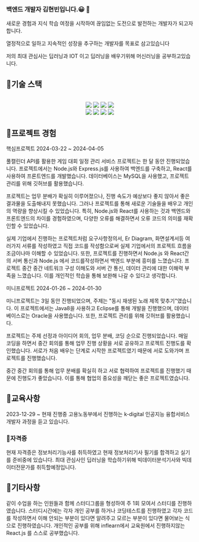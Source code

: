 ### 백엔드 개발자 김현빈입니다.😀 👋

새로운 경험과 지식 학습 여정을 시작하여 끊임없는 도전으로 발전하는 개발자가 되고자 합니다.

열정적으로 일하고 지속적인 성장을 추구하는 개발자를 목표로 삼고있습니다

저의 최대 관심사는 딥러닝과 IOT 이고 딥러닝을 배우기위해 머신러닝을 공부하고있습니다.

## 📢기술 스택
<div align=center> 
<br>
  
<img src="https://img.shields.io/badge/html5-E34F26?style=for-the-badge&logo=html5&logoColor=white"> 
<img src="https://img.shields.io/badge/css-1572B6?style=for-the-badge&logo=css3&logoColor=white"> 
<img src="https://img.shields.io/badge/javascript-F7DF1E?style=for-the-badge&logo=javascript&logoColor=black"> 
<img src="https://img.shields.io/badge/mysql-4479A1?style=for-the-badge&logo=mysql&logoColor=white"> 

<br>

<img src="https://img.shields.io/badge/react-61DAFB?style=for-the-badge&logo=react&logoColor=black"> 
<img src="https://img.shields.io/badge/node.js-339933?style=for-the-badge&logo=Node.js&logoColor=white">
<img src="https://img.shields.io/badge/express-000000?style=for-the-badge&logo=express&logoColor=white"> 
<img src="https://img.shields.io/badge/github-181717?style=for-the-badge&logo=github&logoColor=white">
</div>

## 📢프로젝트 경험

핵심프로젝트 2024-03-22 ~ 2024-04-05

풀캘린더 API를 활용한 게임 대회 일정 관리 서비스 프로젝트는 한 달 동안 진행되었습니다. 프로젝트에서는 Node.js와 Express.js를 사용하여 백엔드를 구축하고, React를 사용하여 프론트엔드를 개발했습니다. 데이터베이스는 MySQL을 사용했고, 프로젝트 관리를 위해 깃허브를 활용했습니다.

프로젝트는 업무 분배가 확실히 이루어졌으나, 진행 속도가 예상보다 좋지 않아서 좋은 결과물을 도출해내지 못했습니다. 그러나 프로젝트를 통해 새로운 기술들을 배우고 개인의 역량을 향상시킬 수 있었습니다. 특히, Node.js와 React를 사용하는 것과 백엔드와 프론트엔드의 차이를 경험하였으며, 다양한 오류를 해결하면서 오류 코드의 의미를 재확인할 수 있었습니다.

실제 기업에서 진행하는 프로젝트처럼 요구사항정의서, Er Diagram, 화면설계서등 여러가지 서류를 작성하였고 직접 코드를 작성함으로써 실제 기업에서의 프로젝트 흐름을 조금이나마 이해할 수 있었습니다. 또한, 프로젝트를 진행하면서  Node.js 와 React간의 서버 통신과 Node.js 에서 코드를작성하면서 백엔드 부분에 흥미를 느꼈습니다. 프로젝트 중간 중간 네트워크 구성 이해도와 서버 간 통신, 데이터 관리에 대한 이해력 부족을 느꼈습니다. 이를 개인적인 학습을 통해 보완해 나갈 수 있다고 생각합니다.

미니프로젝트 2024-01-26 ~ 2024-01-30

미니프로젝트는 3일 동안 진행되었으며, 주제는 "동시 재생된 노래 제목 맞추기"였습니다. 이 프로젝트에서는 Java8을 사용하고 Eclipse를 통해 개발을 진행했으며, 데이터베이스로는 Oracle을 사용했습니다. 또한, 프로젝트 관리를 위해 깃허브를 활용했습니다.

프로젝트는 주제 선정과 아이디어 회의, 업무 분배, 코딩 순으로 진행되었습니다. 매일 코딩을 하면서 중간 회의를 통해 업무 진행 상황을 서로 공유하고 프로젝트 진행도를 확인했습니다. 서로가 처음 배우는 단계로 시작한 프로젝트였기 때문에 서로 도와가며 프로젝트를 진행했습니다.

중간 중간 회의를 통해 업무 분배를 확실히 하고 서로 협력하여 프로젝트를 진행했기 때문에 진행도가 좋았습니다. 이를 통해 협업의 중요성을 깨닫는 좋은 프로젝트였습니다.

## 📢교육사항

2023-12-29 ~ 현재 진행중
고용노동부에서 진행하는 k-digital 인공지능 융합서비스 개발자 과정을 듣고 있습니다.

### 📢자격증
현재 자격증은 정보처리기능사를 취득하였고 현재 정보처리기사 필기를 합격하고 실기를 준비중에 있습니다.
최대 관심사인 딥러닝을 학습하기위해 빅데이터분석기사와 빅데이터전문가를 취득할예정입니다.

## 📢기타사항

같이 수업을 하는 인원들과 함께 스터디그룹을 형성하여 주 1회 모여서 스터디를 진행하였습니다. 스터디시간에는 각자 개인 공부를 하거나 코딩테스트를 진행하였고 각자 코드를 작성하면서 이해 안되는 부분이 있다면 알려주고 모르는 부분이 있다면 물어보는 식으로 진행하였습니다.
개인적인 공부를 위해 inflearn에서 교육원에서 진행하지않는 React.js 를 스스로 공부했습니다.
